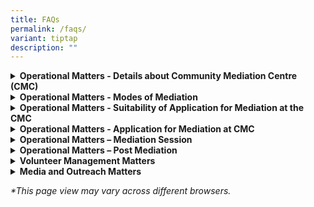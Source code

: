 ```yaml
---
title: FAQs
permalink: /faqs/
variant: tiptap
description: ""
---
```

<p></p>
<div data-type="detailGroup" class="isomer-accordion isomer-accordion-white">
<details class="isomer-details">
<summary><strong>Operational Matters - Details about Community Mediation Centre (CMC)</strong>
</summary>
<div data-type="detailsContent" class="isomer-details-content">
<p></p>
<blockquote>
<h4>What does the Community Mediation Centre (CMC) do?</h4>
</blockquote>
<p></p>
<p>The Community Mediation Centre (CMC), a centre under the Ministry of Law,
offers mediation service to residents in Singapore facing relational and
community disputes.</p>
<p></p>
<p>There is no cost for the service.</p>
<hr>
<blockquote>
<h4>What are the benefits of mediation?</h4>
</blockquote>
<p>Mediation at the CMC offers the following benefits:</p>
<p>·&nbsp;&nbsp;&nbsp;&nbsp;&nbsp;&nbsp; Cost: It is free.</p>
<p>·&nbsp;&nbsp;&nbsp;&nbsp;&nbsp;&nbsp; Privacy:&nbsp;Matters discussed
during mediation and identity of the parties are kept confidential.</p>
<p>·&nbsp;&nbsp;&nbsp;&nbsp;&nbsp;&nbsp; Time:&nbsp;A mediation session typically
lasts about two hours and is available from Mondays to Fridays and on Saturday
mornings.</p>
<p>·&nbsp;&nbsp;&nbsp;&nbsp;&nbsp;&nbsp; Location: We offer in-person mediation
at the Ministry of Law Services Centre and 18 satellite mediation locations
island wide. Virtual mediation is also an option for less complex disputes.Do
I need evidence to lodge a case with the CMC?</p>
<p></p>
<p>You do not have to produce any evidence before applying for mediation
at the CMC.</p>
<hr>
</div>
</details>
<details class="isomer-details">
<summary><strong>Operational Matters - Modes of Mediation</strong>
</summary>
<div data-type="detailsContent" class="isomer-details-content">
<p></p>
<p></p>
<blockquote>
<h4>Where is the CMC mediation held?</h4>
</blockquote>
<p></p>
<p>The CMC mediation takes place at 45 Maxwell Road, The URA Centre (East
Wing), #07-11, Singapore 069118.</p>
<p>Court referred and directed mediation takes place on:</p>
<p>·&nbsp;&nbsp;&nbsp;&nbsp;&nbsp;&nbsp; Mondays to Fridays from 9.00am to
1.00pm</p>
<p>Voluntary mediation takes place on:&nbsp;</p>
<ul data-tight="true" class="tight">
<li>
<p>Mondays to Fridays from 2:00 PM to 6.00pm</p>
</li>
<li>
<p>Saturdays from 9:00 AM to 1.00pm</p>
</li>
</ul>
<p>We are closed on Sundays and Public Holidays.</p>
<p></p>
<p>We also provide voluntary mediation at 18 satellite mediation locations:</p>
<p>·&nbsp;&nbsp;&nbsp;&nbsp;&nbsp;&nbsp; ACE the Place Community Club</p>
<p>·&nbsp;&nbsp;&nbsp;&nbsp;&nbsp;&nbsp; Bedok Community Centre</p>
<p>·&nbsp;&nbsp;&nbsp;&nbsp;&nbsp;&nbsp; Ci Yuan Community Club</p>
<p>·&nbsp;&nbsp;&nbsp;&nbsp;&nbsp;&nbsp; Clementi Community Club</p>
<p>·&nbsp;&nbsp;&nbsp;&nbsp;&nbsp;&nbsp; Geylang Serai Community Club @ Wisma
Geylang Serai</p>
<p>·&nbsp;&nbsp;&nbsp;&nbsp;&nbsp;&nbsp; MacPherson Community Club</p>
<p>·&nbsp;&nbsp;&nbsp;&nbsp;&nbsp;&nbsp; Nee Soon East Community Club</p>
<p>·&nbsp;&nbsp;&nbsp;&nbsp;&nbsp;&nbsp; Paya Lebar-Kovan Community Club</p>
<p>·&nbsp;&nbsp;&nbsp;&nbsp;&nbsp;&nbsp; Toa Payoh West Community Club</p>
<p>·&nbsp;&nbsp;&nbsp;&nbsp;&nbsp;&nbsp; Telok Blangah Community Club</p>
<p>·&nbsp;&nbsp;&nbsp;&nbsp;&nbsp;&nbsp; ServiceSG Centre One Punggol</p>
<p>·&nbsp;&nbsp;&nbsp;&nbsp;&nbsp;&nbsp; ServiceSG Centre Our Tampines Hub</p>
<p>·&nbsp;&nbsp;&nbsp;&nbsp;&nbsp;&nbsp; ServiceSG @ Keat Hong Community
Club</p>
<p>·&nbsp;&nbsp;&nbsp;&nbsp;&nbsp;&nbsp; ServiceSG Centre @ The Frontier
Community Club</p>
<p>·&nbsp;&nbsp;&nbsp;&nbsp;&nbsp;&nbsp; ServiceSG Centre Bukit Merah</p>
<p>·&nbsp;&nbsp;&nbsp;&nbsp;&nbsp;&nbsp; ServiceSG Centre Woodlands</p>
<p>·&nbsp;&nbsp;&nbsp;&nbsp;&nbsp;&nbsp; Tampines East Neighbourhood Police
Post</p>
<p>·&nbsp;&nbsp;&nbsp;&nbsp;&nbsp;&nbsp; Tampines North Neighbourhood Police
Post</p>
<hr>
<blockquote>
<h4>Can the mediation be conducted via zoom?</h4>
</blockquote>
<p>Virtual mediation can be offered for less complex cases.</p>
</div>
</details>
<details class="isomer-details">
<summary><strong>Operational Matters - Suitability of Application for Mediation at the CMC</strong>
</summary>
<div data-type="detailsContent" class="isomer-details-content">
<p></p>
<blockquote>
<h4>What are the disputes that are suitable for mediation at the CMC?</h4>
</blockquote>
<p>Mediation at the CMC is a viable option for resolving disputes between
neighbours, family members, friends, co-workers, landlords, tenants or
other interpersonal relationships.&nbsp;</p>
<p>However, it is not suitable for contractual or commercial disputes.</p>
<p>For a more comprehensive list of the types of disputes that are appropriate
for mediation at the CMC, please click <a href="https://cmc.mlaw.gov.sg/disputes-suitable-for-mediation/" rel="noopener noreferrer nofollow" target="_blank"><u>here</u></a>.</p>
<hr>
<blockquote>
<h4>Why is the CMC accepting a mediation application without carrying out any investigations?</h4>
</blockquote>
<p>The CMC does not carry out investigations. Our primary focus is on facilitating
discussions between disputing parties.</p>
<p>Through mediation, we aim to help parties communicate effectively, explore
solutions and reach mutually beneficial agreements.</p>
<p>&nbsp;</p>
<hr>
<blockquote>
<h4>Can the CMC accept cases involving neighbour disputes in private condominium or landed property?</h4>
</blockquote>
<p></p>
<p>We accept cases involving neighbour disputes both in public and private
estates which include landed properties, condominiums and private apartments.</p>
<hr>
<blockquote>
<h4>Can the CMC mediate if I have a dispute with my main tenant or landlord?</h4>
</blockquote>
<p></p>
<p>We provide mediation service for non-contractual disputes between landlords
and tenants and between co-tenants.</p>
<p>Do check with us on the specific eligibility criteria and procedures related
to your dispute, before applying for mediation.</p>
<hr>
<blockquote>
<h4>Do I need evidence to lodge a case with the CMC?</h4>
</blockquote>
<p></p>
<p>You do not have to produce any evidence before applying for mediation
at the CMC.</p>
<hr>
<blockquote>
<h4>How many people can attend the mediation session?</h4>
</blockquote>
<p>Excluding family disputes, we allow up to two persons from each party,
who are directly involved with the dispute, to attend the mediation session.</p>
<p>For a satellite mediation session, only one person from each party will
attend the session.</p>
<hr>
<blockquote>
<h4>Can I get my family members/agent to attend the mediation session on my behalf?</h4>
</blockquote>
<p></p>
<p>If your family member or agent has been issued with a Power of Attorney
to manage your affairs, you can authorise them to attend the session on
your behalf.</p>
<p>For all other reasons, please contact us.</p>
<p>For <strong>Court-Directed </strong>Mediation, only parties named in the
Order of Court will attend the mediation session.</p>
<hr>
<blockquote>
<h4>Can I get a lawyer to attend the mediation with me?</h4>
</blockquote>
<p></p>
<p>At the CMC, lawyers are not allowed to attend the mediation sessions with
the parties.</p>
<p>If you require legal advice, it is advisable to seek it separately before
the mediation session.</p>
</div>
</details>
<details class="isomer-details">
<summary><strong>Operational Matters - Application for Mediation at CMC</strong>
</summary>
<div data-type="detailsContent" class="isomer-details-content">
<p></p>
<blockquote>
<h4>What happens after I apply for mediation?</h4>
</blockquote>
<p>When an application for voluntary mediation is received at the CMC, the
process is as follows:</p>
<ol data-tight="true" class="tight">
<li>
<p><strong>Acknowledgment</strong>: You will receive an acknowledgment of
your application.</p>
</li>
<li>
<p><strong>Assessment</strong>: We will assess your case to determine its
suitability for mediation.</p>
</li>
<li>
<p><strong>Invitation to the other party (Respondent):</strong>
</p>
</li>
</ol>
<p>If your application is found suitable for mediation at the CMC, we will
invite the Respondent for mediation and update you on the outcome of the
respondent.</p>
<ol start="4" data-tight="true" class="tight">
<li>
<p><strong>Scheduling</strong>: When both parties agree to attend mediation,
we will schedule a mediation session and inform you of the date, time and
location.</p>
</li>
<li>
<p><strong>Mediation Session</strong>: On the scheduled date, you and the
Respondent will meet with our mediator(s). &nbsp;The mediator(s) will facilitate
a discussion between both parties, in an attempt to foster greater understanding
and possibly an amicable resolution.</p>
</li>
<li>
<p><strong>Outcome</strong>: Once an agreement is reached, our mediator(s)
will document the terms. You will have the opportunity to review the document
before signing it. You will also receive a copy of the signed agreement.
If an agreement cannot be reached, we will close the session respectfully.
You may choose to explore other options to address the dispute, which may
include seeking legal advice or proceeding to file an application with
the Courts.&nbsp;&nbsp;</p>
</li>
<li>
<p><strong>Follow-up</strong>: If required, the CMC may offer follow-up mediation
sessions.</p>
</li>
</ol>
<hr>
<blockquote>
<h4>If the Respondent ignores or declines the CMC invitation, what are my other options? Can I bring the case up to the Community Disputes Resolution Tribunal (CDRT)?</h4>
</blockquote>
<p></p>
<p>For voluntary mediation, we can only proceed to arrange a mediation session
when both parties are willing to participate.</p>
<p><strong><u>Non-neighbour Disputes</u></strong>
</p>
<p>If the Respondent declines or fails to respond to a mediation invitation,
you may choose to explore other options to address the dispute, which may
include seeking legal advice or proceeding to file an application with
the Courts.&nbsp;</p>
<p><strong><u>Neighbour Disputes from Tampines (During Pilot)</u></strong>
</p>
<p>If the Respondent declines or fails to respond to a mediation invitation,
you can seek the assistance of the Community Relations Unit (CRU) by calling
their hotline at 3300 3300, between 9am to 9pm on weekdays.</p>
<p><strong><u>Neighbour Disputes from all other Towns (During Pilot)</u></strong>
</p>
<p>If the Respondent declines or fails to respond, we will issue you with
a Certificate of Waiver. You have the option to file a claim at the CDRT.</p>
</div>
</details>
<details class="isomer-details">
<summary><strong>Operational Matters – Mediation Session</strong>
</summary>
<div data-type="detailsContent" class="isomer-details-content">
<p></p>
<blockquote>
<h4>What happens during mediation?</h4>
</blockquote>
<p>This is the CMC mediation process.&nbsp;</p>
<ol data-tight="true" class="tight">
<li>
<p><strong>Registration:</strong> Arrive at least 20 minutes before the session.
Our officer will receive you, verify the identities of the parties and
make sure everything is in order before the start of the mediation session.</p>
</li>
<li>
<p><strong>Opening Statement:</strong> Our mediator(s) will invite you into
the mediation room where you and the other party will be seated. The mediator(s)
will then begin with an opening statement which includes an explanation
on the mediation process and some ground rules.</p>
</li>
<li>
<p><strong>Joint Session:</strong> The Applicant will start with his/her sharing
of the issues that have come for mediation. Then the Respondent will have
an opportunity to respond. Our mediator(s) will help to summarise the key
issues raised. &nbsp;</p>
</li>
<li>
<p><strong>Private Session:</strong> If there are sensitive matters that require
a private discussion, the mediator(s) may speak to each party separately.
Matters revealed during a private session is kept confidential unless permission
is given to reveal such information.</p>
<p>Our mediator(s) may alternate between joint and private sessions to explore
different solutions with both parties.&nbsp;</p>
</li>
<li>
<p><strong>Conclusion:</strong>
</p>
</li>
</ol>
<p><u>Settlement with an agreement</u>
</p>
<p>Once an agreement is reached, our mediator(s) will document the terms.
You will have the opportunity to review the document before signing it.
You will also receive a copy of the signed agreement. &nbsp;&nbsp;</p>
<p><u>No settlement</u>
</p>
<p>If an agreement cannot be reached, we will close the session respectfully.
You may choose to explore other options to address the dispute, which may
include seeking legal advice or proceeding to file an application with
the Courts.</p>
<hr>
<blockquote>
<h4>Can I record the mediation session?</h4>
</blockquote>
<p>The mediation at the CMC is a confidential process, as outlined in the
CMC Act, Cap 49A.</p>
<p>To maintain confidentiality and to provide a safe space for parties to
share without fear, no photography, videography or audio recording is allowed
during the mediation session.</p>
<p>Should we realise that a recording has taken place, the party responsible
will be asked to delete the content, in the presence of the mediators or
the CMC officer.</p>
<hr>
<blockquote>
<h4>Is a CMC Settlement Agreement legally binding?</h4>
</blockquote>
<p>Once a Settlement Agreement is signed, it is binding on the parties who
signed it, which means that you can use the document as evidence to support
legal proceedings.</p>
<p></p>
</div>
</details>
<details class="isomer-details">
<summary><strong>Operational Matters – Post Mediation</strong>
</summary>
<div data-type="detailsContent" class="isomer-details-content">
<p></p>
<blockquote>
<h4>What happens if the other party breaches the agreement?</h4>
</blockquote>
<p></p>
<p>You can apply for remediation through our online application <a href="https://cmc.mlaw.gov.sg/e-services/apply-online/" rel="noopener noreferrer nofollow" target="_blank"><u>form</u></a>.
You can also call the MinLaw Enquiry Line at 1800 2255 529* during office
hours.&nbsp;</p>
<p><strong><u>Non-neighbour Disputes</u></strong>
</p>
<p>If remediation does not materialise, you may choose to explore other options
to address the dispute, which may include seeking legal advice or proceeding
to file an application with the Courts.&nbsp;</p>
<p><strong><u>Neighbour Disputes from Tampines (During Pilot)</u></strong>
</p>
<p>If remediation does not materialise because the Respondent declines or
fails to respond, you can apply for Directed Remediation through our online
application <a href="https://cmc.mlaw.gov.sg/e-services/apply-online/" rel="noopener noreferrer nofollow" target="_blank"><u>form</u></a>.
You can also call the MinLaw Enquiry Line at 1800 2255 529* during office
hours. This means attendance at a CMC mediation session is compulsory for
both parties.</p>
<p><strong><u>Neighbour Disputes from all other Towns (During Pilot)</u></strong>
</p>
<p>If remediation does not materialise because the Respondent declines or
fails to respond, we will issue you with a Certificate of Waiver. You have
the option to file a claim at the CDRT.</p>
<hr>
</div>
</details>
<details class="isomer-details">
<summary><strong>Volunteer Management Matters</strong>
</summary>
<div data-type="detailsContent" class="isomer-details-content">
<blockquote>
<h4>Who are the CMC mediators?</h4>
</blockquote>
<p>The CMC mediators are volunteers who are appointed by the Minister for
Law.</p>
<p>They have been carefully selected, trained and assessed before they are
appointed to their role. They are also required to remain relevant in their
role through regular mediations and training.</p>
<hr>
<blockquote>
<h4>Is the CMC recruiting any new volunteers?</h4>
</blockquote>
<p>The CMC recruits new volunteers every year, with applications closing
at the end of September.</p>
<p>Only shortlisted candidates will be invited to attend the Selection Interviews,
which are usually held from October to November each year.</p>
<hr>
<blockquote>
<h4>How to qualify as a CMC mediator?</h4>
</blockquote>
<p>There is a 5-stage process:</p>
<p>·&nbsp;&nbsp;&nbsp;&nbsp;&nbsp;&nbsp; Application</p>
<p>·&nbsp;&nbsp;&nbsp;&nbsp;&nbsp;&nbsp; Selection</p>
<p>·&nbsp;&nbsp;&nbsp;&nbsp;&nbsp;&nbsp; Assessment</p>
<p>·&nbsp;&nbsp;&nbsp;&nbsp;&nbsp;&nbsp; Apprenticeship</p>
<p>·&nbsp;&nbsp;&nbsp;&nbsp;&nbsp;&nbsp; Appointment</p>
<p>You can apply <a href="https://cmc.mlaw.gov.sg/partner-with-us/apply-to-volunteer/" rel="noopener noreferrer nofollow" target="_blank"><u>here</u></a>.</p>
<hr>
<blockquote>
<h4>How to be a CMC mediator?</h4>
</blockquote>
<p>To apply as a volunteer CMC mediator, you will have to meet the following
criteria:</p>
<ul data-tight="true" class="tight">
<li>
<p>A Singapore Citizen or a Singapore Permanent Resident.</p>
</li>
<li>
<p>Aged 30 years or older.</p>
</li>
<li>
<p>Fluent in both written and spoken English.</p>
</li>
<li>
<p>Proficient in a local language or dialect.</p>
</li>
<li>
<p>&nbsp;Familiar with using the Zoom platform for conducting mediation.</p>
</li>
<li>
<p>Active involvement in community or voluntary work, either currently or
in the past, is important.</p>
</li>
<li>
<p>Attained at least a Level 1 Accreditation from the Singapore International
Mediation Institute (SIMI) within the last two years.</p>
</li>
<li>
<p>&nbsp;An interest in contributing to building a gracious and harmonious
community in Singapore.</p>
</li>
</ul>
<p>You can apply <a href="https://cmc.mlaw.gov.sg/partner-with-us/apply-to-volunteer/" rel="noopener noreferrer nofollow" target="_blank"><u>here</u></a>.</p>
</div>
</details>
<details class="isomer-details">
<summary><strong>Media and Outreach Matters</strong>
</summary>
<div data-type="detailsContent" class="isomer-details-content">
<blockquote>
<h4>I would like to request a briefing by the CMC.</h4>
</blockquote>
<p>Please call the MinLaw Enquiry Line at 1800 2255* 529 during office hours
or submit your request using the online form <a href="https://eservices.mlaw.gov.sg/enquiry/" rel="noopener noreferrer nofollow" target="_blank"><u>here</u></a>.</p>
<p><em>*Please note that airtime charges may apply to calls made from mobile phones.</em>
</p>
<hr>
<blockquote>
<h4>Where can I find the annual reports by the CMC?</h4>
</blockquote>
<p>The CMC does not publish annual reports. If you require certain type of
statistics, please submit your request using the online form <a href="https://eservices.mlaw.gov.sg/enquiry/" rel="noopener noreferrer nofollow" target="_blank"><u>here</u></a>.</p>
<hr>
<blockquote>
<h4>I would like to conduct a media interview.</h4>
</blockquote>
<p>Please call the MinLaw Enquiry Line at 1800 2255 529* during office hours
or submit your request using the online form <a href="https://eservices.mlaw.gov.sg/enquiry/" rel="noopener noreferrer nofollow" target="_blank"><u>here </u></a>stating the
nature and purpose of your request.</p>
<p><em>*Please note that airtime charges may apply to calls made from mobile phones.</em>
</p>
<hr>
<blockquote>
<h4>I would like to collaborate with the CMC on an event. Who can I speak to?</h4>
</blockquote>
<p>Please call the MinLaw Enquiry Line at 1800 2255 529* during office hours
or submit your request using the online form <a href="https://eservices.mlaw.gov.sg/enquiry/" rel="noopener noreferrer nofollow" target="_blank"><u>here </u></a>stating the
nature and purpose of your request.</p>
<p><em>*Please note that airtime charges may apply to calls made from mobile phones.</em>
</p>
<hr>
<blockquote>
<h4>Where do I get The Community Mediation Centre statistics report?</h4>
</blockquote>
<p>The CMC does not publish statistics reports. If you require certain type
of statistics, please submit your request using the online form <a href="https://eservices.mlaw.gov.sg/enquiry/" rel="noopener noreferrer nofollow" target="_blank"><u>here</u></a>.</p>
<hr>
<blockquote>
<h4>My agency would like to request for CMC’s collaterals. E.g. brochures</h4>
</blockquote>
<p>Please call the MinLaw Enquiry Line at 1800 2255 529* during office hours
or submit your request using the online form <a href="https://eservices.mlaw.gov.sg/enquiry/" rel="noopener noreferrer nofollow" target="_blank"><u>here</u></a>.</p>
<p><em>*Please note that airtime charges may apply to calls made from mobile phones.</em>
</p>
</div>
</details>
</div>
<p><em>*This page view may vary across different browsers.</em>
</p>
